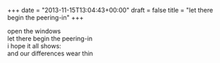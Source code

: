 +++
date = "2013-11-15T13:04:43+00:00"
draft = false
title = "let there begin the peering-in"
+++
<p>open the windows<br />let there begin the peering-in<br />i hope it all shows:<br />and our differences wear thin</p>
